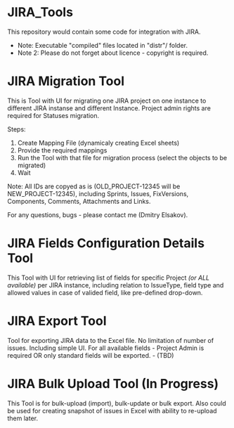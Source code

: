 # JIRA_Tools
This repository would contain some code for integration with JIRA.
- Note: Executable "compiled" files located in "distr"/ folder.
- Note 2: Please do not forget about licence - copyright is required.


# JIRA Migration Tool
This is Tool with UI for migrating one JIRA project on one instance to different JIRA instanse and different Instance.
Project admin rights are required for Statuses migration.

Steps:
1. Create Mapping File (dynamicaly creating Excel sheets)
2. Provide the required mappings
3. Run the Tool with that file for migration process (select the objects to be migrated)
4. Wait

Note: All IDs are copyed as is (OLD_PROJECT-12345 will be NEW_PROJECT-12345), including Sprints, Issues, FixVersions, Components, Comments, Attachments and Links.

For any questions, bugs - please contact me (Dmitry Elsakov).

# JIRA Fields Configuration Details Tool
This Tool with UI for retrieving list of fields for specific Project _(or ALL available)_ per JIRA instance, including relation to IssueType, field type and allowed values in case of valided field, like pre-defined drop-down.

# JIRA Export Tool
Tool for exporting JIRA data to the Excel file. No limitation of number of issues. Including simple UI.
For all available fields - Project Admin is required OR only standard fields will be exported. - (TBD)

# JIRA Bulk Upload Tool (In Progress)
This Tool is for bulk-upload (import), bulk-update or bulk export.
Also could be used for creating snapshot of issues in Excel with ability to re-upload them later.
